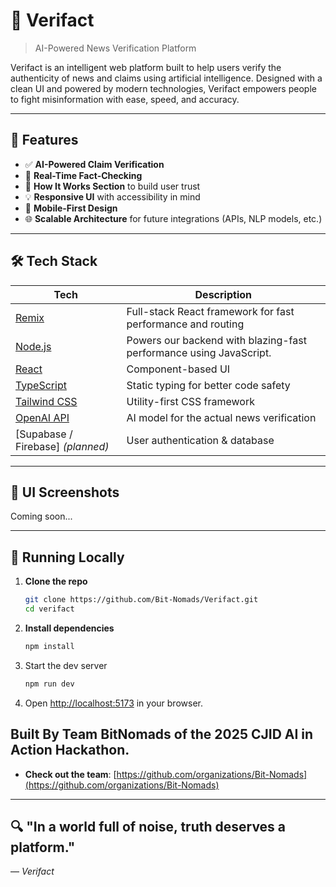 # 🧠 Verifact

> AI-Powered News Verification Platform

Verifact is an intelligent web platform built to help users verify the authenticity of news and claims using artificial intelligence. Designed with a clean UI and powered by modern technologies, Verifact empowers people to fight misinformation with ease, speed, and accuracy.

---

## 🚀 Features

- ✅ **AI-Powered Claim Verification**
- 📄 **Real-Time Fact-Checking**
- 🧩 **How It Works Section** to build user trust
- 💡 **Responsive UI** with accessibility in mind
- 📱 **Mobile-First Design**
- 🌐 **Scalable Architecture** for future integrations (APIs, NLP models, etc.)

---

## 🛠 Tech Stack

| Tech | Description |
|------|-------------|
| [Remix](https://remix.run) | Full-stack React framework for fast performance and routing |
| [Node.js](https://nodejs.org) | Powers our backend with blazing-fast performance using JavaScript.|
| [React](https://reactjs.org) | Component-based UI |
| [TypeScript](https://www.typescriptlang.org) | Static typing for better code safety |
| [Tailwind CSS](https://tailwindcss.com) | Utility-first CSS framework |
| [OpenAI API](https://platform.openai.com) | AI model for the actual news verification |
| [Supabase / Firebase] *(planned)* | User authentication & database |

---

## 📸 UI Screenshots

Coming soon...

---

## 🧪 Running Locally

1. **Clone the repo**
   ```bash
   git clone https://github.com/Bit-Nomads/Verifact.git
   cd verifact
2. **Install dependencies**
   ```bash
   npm install
3. Start the dev server
   ```bash
   npm run dev
4. Open [http://localhost:5173](http://localhost:5173) in your browser.

## Built By Team BitNomads of the 2025 CJID AI in Action Hackathon.
- **Check out the team**: [https://github.com/organizations/Bit-Nomads](https://github.com/organizations/Bit-Nomads)

---

## 🔍 "In a world full of noise, truth deserves a platform."  
— *Verifact*
